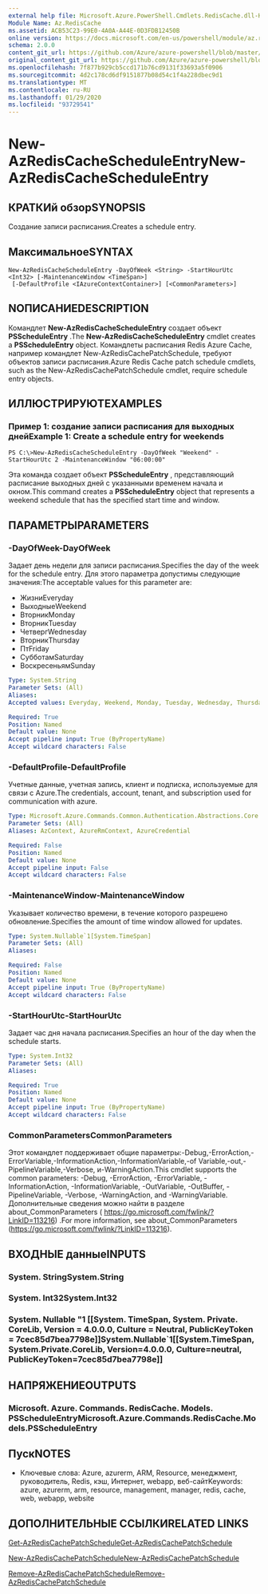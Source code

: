 ```yaml
---
external help file: Microsoft.Azure.PowerShell.Cmdlets.RedisCache.dll-Help.xml
Module Name: Az.RedisCache
ms.assetid: ACB53C23-99E0-4A0A-A44E-0D3FDB12450B
online version: https://docs.microsoft.com/en-us/powershell/module/az.rediscache/new-azrediscachescheduleentry
schema: 2.0.0
content_git_url: https://github.com/Azure/azure-powershell/blob/master/src/RedisCache/RedisCache/help/New-AzRedisCacheScheduleEntry.md
original_content_git_url: https://github.com/Azure/azure-powershell/blob/master/src/RedisCache/RedisCache/help/New-AzRedisCacheScheduleEntry.md
ms.openlocfilehash: 7f877b929cb5ccd171b76cd9131f33693a5f0906
ms.sourcegitcommit: 4d2c178cd6df9151877b08d54c1f4a228dbec9d1
ms.translationtype: MT
ms.contentlocale: ru-RU
ms.lasthandoff: 01/29/2020
ms.locfileid: "93729541"
---
```

# <span data-ttu-id="f59ed-101">New-AzRedisCacheScheduleEntry</span><span class="sxs-lookup"><span data-stu-id="f59ed-101">New-AzRedisCacheScheduleEntry</span></span>

## <span data-ttu-id="f59ed-102">КРАТКИй обзор</span><span class="sxs-lookup"><span data-stu-id="f59ed-102">SYNOPSIS</span></span>
<span data-ttu-id="f59ed-103">Создание записи расписания.</span><span class="sxs-lookup"><span data-stu-id="f59ed-103">Creates a schedule entry.</span></span>

## <span data-ttu-id="f59ed-104">Максимальное</span><span class="sxs-lookup"><span data-stu-id="f59ed-104">SYNTAX</span></span>

```
New-AzRedisCacheScheduleEntry -DayOfWeek <String> -StartHourUtc <Int32> [-MaintenanceWindow <TimeSpan>]
 [-DefaultProfile <IAzureContextContainer>] [<CommonParameters>]
```

## <span data-ttu-id="f59ed-105">NОПИСАНИЕ</span><span class="sxs-lookup"><span data-stu-id="f59ed-105">DESCRIPTION</span></span>
<span data-ttu-id="f59ed-106">Командлет **New-AzRedisCacheScheduleEntry** создает объект **PSScheduleEntry** .</span><span class="sxs-lookup"><span data-stu-id="f59ed-106">The **New-AzRedisCacheScheduleEntry** cmdlet creates a **PSScheduleEntry** object.</span></span>
<span data-ttu-id="f59ed-107">Командлеты расписания Redis Azure Cache, например командлет New-AzRedisCachePatchSchedule, требуют объектов записи расписания.</span><span class="sxs-lookup"><span data-stu-id="f59ed-107">Azure Redis Cache patch schedule cmdlets, such as the New-AzRedisCachePatchSchedule cmdlet, require schedule entry objects.</span></span>

## <span data-ttu-id="f59ed-108">ИЛЛЮСТРИРУЮТ</span><span class="sxs-lookup"><span data-stu-id="f59ed-108">EXAMPLES</span></span>

### <span data-ttu-id="f59ed-109">Пример 1: создание записи расписания для выходных дней</span><span class="sxs-lookup"><span data-stu-id="f59ed-109">Example 1: Create a schedule entry for weekends</span></span>
```
PS C:\>New-AzRedisCacheScheduleEntry -DayOfWeek "Weekend" -StartHourUtc 2 -MaintenanceWindow "06:00:00"
```

<span data-ttu-id="f59ed-110">Эта команда создает объект **PSScheduleEntry** , представляющий расписание выходных дней с указанными временем начала и окном.</span><span class="sxs-lookup"><span data-stu-id="f59ed-110">This command creates a **PSScheduleEntry** object that represents a weekend schedule that has the specified start time and window.</span></span>

## <span data-ttu-id="f59ed-111">ПАРАМЕТРЫ</span><span class="sxs-lookup"><span data-stu-id="f59ed-111">PARAMETERS</span></span>

### <span data-ttu-id="f59ed-112">-DayOfWeek</span><span class="sxs-lookup"><span data-stu-id="f59ed-112">-DayOfWeek</span></span>
<span data-ttu-id="f59ed-113">Задает день недели для записи расписания.</span><span class="sxs-lookup"><span data-stu-id="f59ed-113">Specifies the day of the week for the schedule entry.</span></span>
<span data-ttu-id="f59ed-114">Для этого параметра допустимы следующие значения:</span><span class="sxs-lookup"><span data-stu-id="f59ed-114">The acceptable values for this parameter are:</span></span>
- <span data-ttu-id="f59ed-115">Жизни</span><span class="sxs-lookup"><span data-stu-id="f59ed-115">Everyday</span></span> 
- <span data-ttu-id="f59ed-116">Выходные</span><span class="sxs-lookup"><span data-stu-id="f59ed-116">Weekend</span></span> 
- <span data-ttu-id="f59ed-117">Вторник</span><span class="sxs-lookup"><span data-stu-id="f59ed-117">Monday</span></span> 
- <span data-ttu-id="f59ed-118">Вторник</span><span class="sxs-lookup"><span data-stu-id="f59ed-118">Tuesday</span></span> 
- <span data-ttu-id="f59ed-119">Четверг</span><span class="sxs-lookup"><span data-stu-id="f59ed-119">Wednesday</span></span> 
- <span data-ttu-id="f59ed-120">Вторник</span><span class="sxs-lookup"><span data-stu-id="f59ed-120">Thursday</span></span> 
- <span data-ttu-id="f59ed-121">Пт</span><span class="sxs-lookup"><span data-stu-id="f59ed-121">Friday</span></span> 
- <span data-ttu-id="f59ed-122">Субботам</span><span class="sxs-lookup"><span data-stu-id="f59ed-122">Saturday</span></span> 
- <span data-ttu-id="f59ed-123">Воскресеньям</span><span class="sxs-lookup"><span data-stu-id="f59ed-123">Sunday</span></span>

```yaml
Type: System.String
Parameter Sets: (All)
Aliases:
Accepted values: Everyday, Weekend, Monday, Tuesday, Wednesday, Thursday, Friday, Saturday, Sunday

Required: True
Position: Named
Default value: None
Accept pipeline input: True (ByPropertyName)
Accept wildcard characters: False
```

### <span data-ttu-id="f59ed-124">-DefaultProfile</span><span class="sxs-lookup"><span data-stu-id="f59ed-124">-DefaultProfile</span></span>
<span data-ttu-id="f59ed-125">Учетные данные, учетная запись, клиент и подписка, используемые для связи с Azure.</span><span class="sxs-lookup"><span data-stu-id="f59ed-125">The credentials, account, tenant, and subscription used for communication with azure.</span></span>

```yaml
Type: Microsoft.Azure.Commands.Common.Authentication.Abstractions.Core.IAzureContextContainer
Parameter Sets: (All)
Aliases: AzContext, AzureRmContext, AzureCredential

Required: False
Position: Named
Default value: None
Accept pipeline input: False
Accept wildcard characters: False
```

### <span data-ttu-id="f59ed-126">-MaintenanceWindow</span><span class="sxs-lookup"><span data-stu-id="f59ed-126">-MaintenanceWindow</span></span>
<span data-ttu-id="f59ed-127">Указывает количество времени, в течение которого разрешено обновление.</span><span class="sxs-lookup"><span data-stu-id="f59ed-127">Specifies the amount of time window allowed for updates.</span></span>

```yaml
Type: System.Nullable`1[System.TimeSpan]
Parameter Sets: (All)
Aliases:

Required: False
Position: Named
Default value: None
Accept pipeline input: True (ByPropertyName)
Accept wildcard characters: False
```

### <span data-ttu-id="f59ed-128">-StartHourUtc</span><span class="sxs-lookup"><span data-stu-id="f59ed-128">-StartHourUtc</span></span>
<span data-ttu-id="f59ed-129">Задает час дня начала расписания.</span><span class="sxs-lookup"><span data-stu-id="f59ed-129">Specifies an hour of the day when the schedule starts.</span></span>

```yaml
Type: System.Int32
Parameter Sets: (All)
Aliases:

Required: True
Position: Named
Default value: None
Accept pipeline input: True (ByPropertyName)
Accept wildcard characters: False
```

### <span data-ttu-id="f59ed-130">CommonParameters</span><span class="sxs-lookup"><span data-stu-id="f59ed-130">CommonParameters</span></span>
<span data-ttu-id="f59ed-131">Этот командлет поддерживает общие параметры:-Debug,-ErrorAction,-ErrorVariable,-InformationAction,-InformationVariable,-of Variable,-out,-PipelineVariable,-Verbose, и-WarningAction.</span><span class="sxs-lookup"><span data-stu-id="f59ed-131">This cmdlet supports the common parameters: -Debug, -ErrorAction, -ErrorVariable, -InformationAction, -InformationVariable, -OutVariable, -OutBuffer, -PipelineVariable, -Verbose, -WarningAction, and -WarningVariable.</span></span> <span data-ttu-id="f59ed-132">Дополнительные сведения можно найти в разделе about_CommonParameters ( https://go.microsoft.com/fwlink/?LinkID=113216) .</span><span class="sxs-lookup"><span data-stu-id="f59ed-132">For more information, see about_CommonParameters (https://go.microsoft.com/fwlink/?LinkID=113216).</span></span>

## <span data-ttu-id="f59ed-133">ВХОДНЫЕ данные</span><span class="sxs-lookup"><span data-stu-id="f59ed-133">INPUTS</span></span>

### <span data-ttu-id="f59ed-134">System. String</span><span class="sxs-lookup"><span data-stu-id="f59ed-134">System.String</span></span>

### <span data-ttu-id="f59ed-135">System. Int32</span><span class="sxs-lookup"><span data-stu-id="f59ed-135">System.Int32</span></span>

### <span data-ttu-id="f59ed-136">System. Nullable "1 [[System. TimeSpan, System. Private. CoreLib, Version = 4.0.0.0, Culture = Neutral, PublicKeyToken = 7cec85d7bea7798e]]</span><span class="sxs-lookup"><span data-stu-id="f59ed-136">System.Nullable\`1[[System.TimeSpan, System.Private.CoreLib, Version=4.0.0.0, Culture=neutral, PublicKeyToken=7cec85d7bea7798e]]</span></span>

## <span data-ttu-id="f59ed-137">НАПРЯЖЕНИЕ</span><span class="sxs-lookup"><span data-stu-id="f59ed-137">OUTPUTS</span></span>

### <span data-ttu-id="f59ed-138">Microsoft. Azure. Commands. RedisCache. Models. PSScheduleEntry</span><span class="sxs-lookup"><span data-stu-id="f59ed-138">Microsoft.Azure.Commands.RedisCache.Models.PSScheduleEntry</span></span>

## <span data-ttu-id="f59ed-139">Пуск</span><span class="sxs-lookup"><span data-stu-id="f59ed-139">NOTES</span></span>
* <span data-ttu-id="f59ed-140">Ключевые слова: Azure, azurerm, ARM, Resource, менеджмент, руководитель, Redis, кэш, Интернет, webapp, веб-сайт</span><span class="sxs-lookup"><span data-stu-id="f59ed-140">Keywords: azure, azurerm, arm, resource, management, manager, redis, cache, web, webapp, website</span></span>

## <span data-ttu-id="f59ed-141">ДОПОЛНИТЕЛЬНЫЕ ССЫЛКИ</span><span class="sxs-lookup"><span data-stu-id="f59ed-141">RELATED LINKS</span></span>

[<span data-ttu-id="f59ed-142">Get-AzRedisCachePatchSchedule</span><span class="sxs-lookup"><span data-stu-id="f59ed-142">Get-AzRedisCachePatchSchedule</span></span>](./Get-AzRedisCachePatchSchedule.md)

[<span data-ttu-id="f59ed-143">New-AzRedisCachePatchSchedule</span><span class="sxs-lookup"><span data-stu-id="f59ed-143">New-AzRedisCachePatchSchedule</span></span>](./New-AzRedisCachePatchSchedule.md)

[<span data-ttu-id="f59ed-144">Remove-AzRedisCachePatchSchedule</span><span class="sxs-lookup"><span data-stu-id="f59ed-144">Remove-AzRedisCachePatchSchedule</span></span>](./Remove-AzRedisCachePatchSchedule.md)


